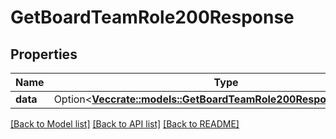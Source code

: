 # GetBoardTeamRole200Response

## Properties

Name | Type | Description | Notes
------------ | ------------- | ------------- | -------------
**data** | Option<[**Vec<crate::models::GetBoardTeamRole200ResponseDataInner>**](getBoardTeamRole_200_response_data_inner.md)> | A role id. | [optional]

[[Back to Model list]](../README.md#documentation-for-models) [[Back to API list]](../README.md#documentation-for-api-endpoints) [[Back to README]](../README.md)


